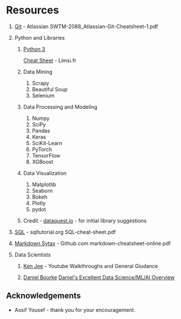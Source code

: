 # Resources

1.  [Git](https://github.com/aespositoiii/Resources/blob/master/SWTM-2088_Atlassian-Git-Cheatsheet-1.pdf) - Atlassian
        SWTM-2088_Atlassian-Git-Cheatsheet-1.pdf

1.  Python and Libraries

    1.  [Python 3](https://docs.python.org/3/)
    
        [Cheat Sheet](https://github.com/aespositoiii/Resources/blob/master/mementopython3-english.pdf) - Limsi.fr

    1.  Data Mining
        1.  Scrapy
        1.  Beautiful Soup
        1.  Selenium
    1.  Data Processing and Modeling
        1.  Numpy
        1.  SciPy
        1.  Pandas
        1.  Keras
        1.  SciKit-Learn
        1.  PyTorch
        1.  TensorFlow
        1.  XGBoost

    1.  Data Visualization
        1.  Matplotlib
        1.  Seaborn
        1.  Bokeh
        1.  Plotly
        1.  pydot


    1.  Credit - [dataquest.io](https://www.dataquest.io/blog/15-python-libraries-for-data-science/) - for initial library suggestions

1.  [SQL](https://github.com/aespositoiii/Resources/blob/master/SQL-cheat-sheet.pdf) - sqltutorial.org
        SQL-cheat-sheet.pdf

1. [Markdown Sytax](https://github.com/aespositoiii/Resources/blob/master/markdown-cheatsheet-online.pdf) - Github.com
        markdown-cheatsheet-online.pdf

1. Data Scientists

    1. [Ken Jee](https://www.youtube.com/channel/UCiT9RITQ9PW6BhXK0y2jaeg) - Youtube
    Walkthroughs and General Giudance

    1. [Daniel Bourke](https://www.youtube.com/channel/UCr8O8l5cCX85Oem1d18EezQ)
    [Daniel's Excellent Data Science/ML/AI Overview](https://whimsical.com/machine-learning-roadmap-2020-CA7f3ykvXpnJ9Az32vYXva)

## Acknowledgements

* Assif Yousef - thank you for your encouragement.
